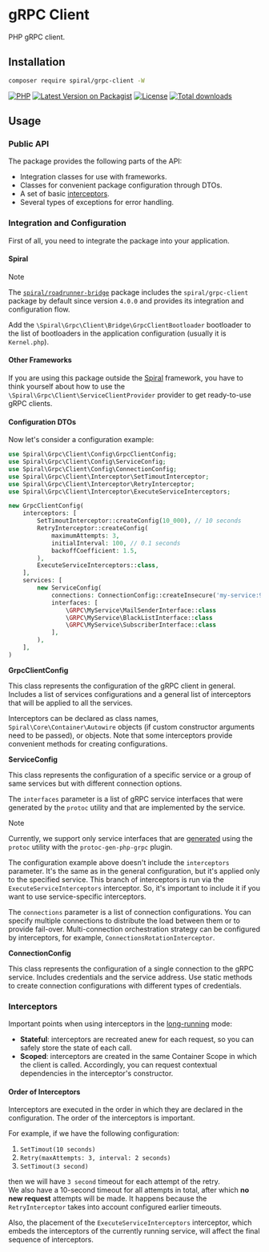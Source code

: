 # gRPC Client

PHP gRPC client.

## Installation

```bash
composer require spiral/grpc-client -W
```

[![PHP](https://img.shields.io/packagist/php-v/spiral/grpc-client.svg?style=flat-square&logo=php)](https://packagist.org/packages/spiral/grpc-client)
[![Latest Version on Packagist](https://img.shields.io/packagist/v/spiral/grpc-client.svg?style=flat-square&logo=packagist)](https://packagist.org/packages/spiral/grpc-client)
[![License](https://img.shields.io/packagist/l/spiral/grpc-client.svg?style=flat-square)](LICENSE.md)
[![Total downloads](https://img.shields.io/packagist/dt/spiral/grpc-client.svg?style=flat-square)](https://packagist.org/packages/spiral/grpc-client/stats)

## Usage

### Public API

The package provides the following parts of the API:
- Integration classes for use with frameworks.
- Classes for convenient package configuration through DTOs.
- A set of basic [interceptors](https://spiral.dev/docs/framework-interceptors/).
- Several types of exceptions for error handling.

### Integration and Configuration

First of all, you need to integrate the package into your application.

#### Spiral

> [!NOTE]
> The [`spiral/roadrunner-bridge`](https://github.com/spiral/roadrunner-bridge) package includes
> the `spiral/grpc-client` package by default since version `4.0.0` and provides its integration
> and configuration flow.

Add the `\Spiral\Grpc\Client\Bridge\GrpcClientBootloader` bootloader to the list of bootloaders
in the application configuration (usually it is `Kernel.php`).

#### Other Frameworks

If you are using this package outside the [Spiral](https://spiral.dev/) framework,
you have to think yourself about how to use the `\Spiral\Grpc\Client\ServiceClientProvider` provider
to get ready-to-use gRPC clients.

#### Configuration DTOs

Now let's consider a configuration example:

```php
use Spiral\Grpc\Client\Config\GrpcClientConfig;
use Spiral\Grpc\Client\Config\ServiceConfig;
use Spiral\Grpc\Client\Config\ConnectionConfig;
use Spiral\Grpc\Client\Interceptor\SetTimoutInterceptor;
use Spiral\Grpc\Client\Interceptor\RetryInterceptor;
use Spiral\Grpc\Client\Interceptor\ExecuteServiceInterceptors;

new GrpcClientConfig(
    interceptors: [
        SetTimoutInterceptor::createConfig(10_000), // 10 seconds
        RetryInterceptor::createConfig(
            maximumAttempts: 3,
            initialInterval: 100, // 0.1 seconds
            backoffCoefficient: 1.5,
        ),
        ExecuteServiceInterceptors::class,
    ],
    services: [
        new ServiceConfig(
            connections: ConnectionConfig::createInsecure('my-service:9001'),
            interfaces: [
                \GRPC\MyService\MailSenderInterface::class
                \GRPC\MyService\BlackListInterface::class
                \GRPC\MyService\SubscriberInterface::class
            ],
        ),
    ],
)
```

**GrpcClientConfig**

This class represents the configuration of the gRPC client in general.
Includes a list of services configurations and a general list of interceptors that will be applied to all the services.

Interceptors can be declared as class names, `Spiral\Core\Container\Autowire` objects
(if custom constructor arguments need to be passed), or objects.
Note that some interceptors provide convenient methods for creating configurations.

**ServiceConfig**

This class represents the configuration of a specific service or a group of same services
but with different connection options.

The `interfaces` parameter is a list of gRPC service interfaces that were generated by the `protoc` utility
and that are implemented by the service.

> [!NOTE]
> Currently, we support only service interfaces that are [generated](https://spiral.dev/docs/grpc-client)
> using the `protoc` utility with the `protoc-gen-php-grpc` plugin.

The configuration example above doesn't include the `interceptors` parameter.
It's the same as in the general configuration, but it's applied only to the specified service.
This branch of interceptors is run via the `ExecuteServiceInterceptors` interceptor.
So, it's important to include it if you want to use service-specific interceptors.

The `connections` parameter is a list of connection configurations. You can specify multiple connections
to distribute the load between them or to provide fail-over.
Multi-connection orchestration strategy can be configured by interceptors,
for example, `ConnectionsRotationInterceptor`.

**ConnectionConfig**

This class represents the configuration of a single connection to the gRPC service.
Includes credentials and the service address.
Use static methods to create connection configurations with different types of credentials.

### Interceptors

Important points when using interceptors in the [long-running](https://spiral.dev/docs/start-server) mode:
- **Stateful**: interceptors are recreated anew for each request, so you can safely store the state of each call.
- **Scoped**: interceptors are created in the same Container Scope in which the client is called.
  Accordingly, you can request contextual dependencies in the interceptor's constructor.

#### Order of Interceptors

Interceptors are executed in the order in which they are declared in the configuration.
The order of the interceptors is important.

For example, if we have the following configuration:

1. `SetTimout(10 seconds)`
2. `Retry(maxAttempts: 3, interval: 2 seconds)`
3. `SetTimout(3 second)`

then we will have `3 second` timeout for each attempt of the retry.  
We also have a 10-second timeout for all attempts in total, after which **no new request** attempts will be made.
It happens because the `RetryInterceptor` takes into account configured earlier timeouts.

Also, the placement of the `ExecuteServiceInterceptors` interceptor,
which embeds the interceptors of the currently running service,
will affect the final sequence of interceptors.

